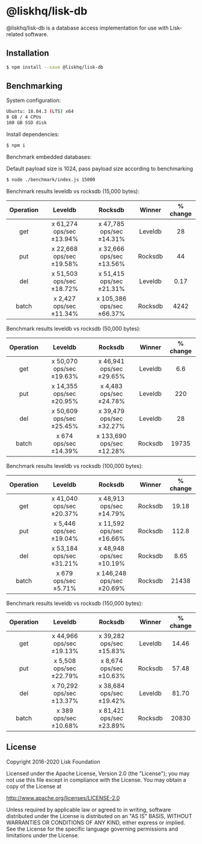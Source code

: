 # @liskhq/lisk-db

@liskhq/lisk-db is a database access implementation for use with Lisk-related software.

## Installation

```sh
$ npm install --save @liskhq/lisk-db
```

## Benchmarking

System configuration:

```sh
Ubuntu: 18.04.3 (LTS) x64
8 GB / 4 CPUs
160 GB SSD disk
```

Install dependencies:

```sh
$ npm i
```

Benchmark embedded databases:

Default payload size is 1024, pass payload size according to benchmarking

```sh
$ node ./benchmark/index.js 15000
```

Benchmark results leveldb vs rocksdb (15,000 bytes):

| Operation |         Leveldb          |          Rocksdb          | Winner  | % change |
| :-------: | :----------------------: | :-----------------------: | :-----: | :------: |
|    get    | x 61,274 ops/sec ±13.94% | x 47,785 ops/sec ±14.31%  | Leveldb |    28    |
|    put    | x 22,668 ops/sec ±19.58% | x 32,666 ops/sec ±13.56%  | Rocksdb |    44    |
|    del    | x 51,503 ops/sec ±18.72% | x 51,415 ops/sec ±21.31%  | Leveldb |   0.17   |
|   batch   | x 2,427 ops/sec ±11.34%  | x 105,386 ops/sec ±66.37% | Rocksdb |   4242   |

Benchmark results leveldb vs rocksdb (50,000 bytes):

| Operation |         Leveldb          |          Rocksdb          | Winner  | % change |
| :-------: | :----------------------: | :-----------------------: | :-----: | :------: |
|    get    | x 50,070 ops/sec ±19.63% | x 46,941 ops/sec ±29.65%  | Leveldb |   6.6    |
|    put    | x 14,355 ops/sec ±20.95% |  x 4,483 ops/sec ±24.78%  | Leveldb |   220    |
|    del    | x 50,609 ops/sec ±25.45% | x 39,479 ops/sec ±32.27%  | Leveldb |    28    |
|   batch   |  x 674 ops/sec ±14.39%   | x 133,690 ops/sec ±12.28% | Rocksdb |  19735   |

Benchmark results leveldb vs rocksdb (100,000 bytes):

| Operation |         Leveldb          |          Rocksdb          | Winner  | % change |
| :-------: | :----------------------: | :-----------------------: | :-----: | :------: |
|    get    | x 41,040 ops/sec ±20.37% | x 48,913 ops/sec ±14.79%  | Rocksdb |  19.18   |
|    put    | x 5,446 ops/sec ±19.04%  | x 11,592 ops/sec ±16.66%  | Rocksdb |  112.8   |
|    del    | x 53,184 ops/sec ±31.21% | x 48,948 ops/sec ±10.19%  | Rocksdb |   8.65   |
|   batch   |   x 679 ops/sec ±5.71%   | x 146,248 ops/sec ±20.69% | Rocksdb |  21438   |

Benchmark results leveldb vs rocksdb (150,000 bytes):

| Operation |         Leveldb          |         Rocksdb          | Winner  | % change |
| :-------: | :----------------------: | :----------------------: | :-----: | :------: |
|    get    | x 44,966 ops/sec ±19.13% | x 39,282 ops/sec ±15.83% | Leveldb |  14.46   |
|    put    | x 5,508 ops/sec ±22.79%  | x 8,674 ops/sec ±10.63%  | Rocksdb |  57.48   |
|    del    | x 70,292 ops/sec ±13.37% | x 38,684 ops/sec ±19.42% | Leveldb |  81.70   |
|   batch   |  x 389 ops/sec ±10.68%   | x 81,421 ops/sec ±23.89% | Rocksdb |  20830   |

## License

Copyright 2016-2020 Lisk Foundation

Licensed under the Apache License, Version 2.0 (the "License");
you may not use this file except in compliance with the License.
You may obtain a copy of the License at

http://www.apache.org/licenses/LICENSE-2.0

Unless required by applicable law or agreed to in writing, software
distributed under the License is distributed on an "AS IS" BASIS,
WITHOUT WARRANTIES OR CONDITIONS OF ANY KIND, either express or implied.
See the License for the specific language governing permissions and
limitations under the License.

[lisk core github]: https://github.com/LiskHQ/lisk
[lisk documentation site]: https://lisk.io/documentation/lisk-elements
